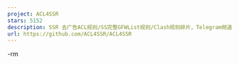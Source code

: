 ```yaml
---
project: ACL4SSR
stars: 5152
description: SSR 去广告ACL规则/SS完整GFWList规则/Clash规则碎片，Telegram频道订阅地址
url: https://github.com/ACL4SSR/ACL4SSR
---
```


\-rm
